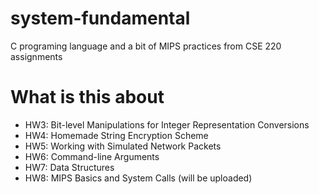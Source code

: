 # system-fundamental
C programing language and a bit of MIPS practices from CSE 220 assignments 

# What is this about

* HW3:
  Bit-level Manipulations for Integer Representation Conversions
* HW4:
  Homemade String Encryption Scheme
* HW5:
  Working with Simulated Network Packets
* HW6:
  Command-line Arguments
* HW7:
  Data Structures
* HW8:
  MIPS Basics and System Calls (will be uploaded)
